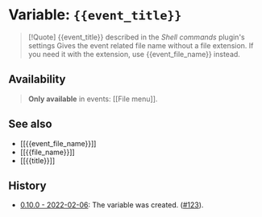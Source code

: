 # Variable: `{{event_title}}`
> [!Quote] {{event_title}} described in the *Shell commands* plugin's settings
> Gives the event related file name without a file extension. If you need it with the extension, use {{event_file_name}} instead.

## Availability
> <strong>Only available</strong> in events: [[File menu]].

## See also
- [[{{event_file_name}}]]
- [[{{file_name}}]]
- [[{{title}}]]

## History
- [0.10.0 - 2022-02-06](https://github.com/Taitava/obsidian-shellcommands/blob/main/CHANGELOG.md#0100---2022-02-06): The variable was created. ([#123](https://github.com/Taitava/obsidian-shellcommands/issues/123)).